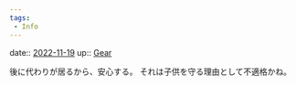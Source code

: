 ```yaml
---
tags:
 - Info
---
```


date:: [2022-11-19](Daily_Note/2022-11-19.md)
up:: [Gear](../Bar/Novel/Topics/Gear.md)

後に代わりが居るから、安心する。
それは子供を守る理由として不適格かね。